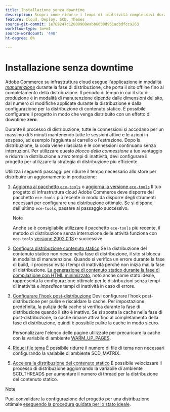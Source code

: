 ```yaml
---
title: Installazione senza downtime
description: Scopri come ridurre i tempi di inattività complessivi durante l’implementazione di Adobe Commerce su progetti di infrastruttura cloud.
feature: Cloud, Deploy, SCD, Themes
source-git-commit: 1e789247c12009908eabb6039d951acbdfcc9263
workflow-type: tm+mt
source-wordcount: '448'
ht-degree: 0%

---
```


# Installazione senza downtime

Adobe Commerce su infrastruttura cloud esegue l&#39;applicazione in modalità [_manutenzione_](https://experienceleague.adobe.com/docs/commerce-operations/configuration-guide/setup/application-modes.html#production-mode) durante la fase di distribuzione, che porta il sito offline fino al completamento della distribuzione. Il periodo di tempo in cui il sito di produzione è in modalità di manutenzione dipende dalle dimensioni del sito, dal numero di modifiche applicate durante la distribuzione e dalla configurazione per la distribuzione di contenuto statico. È possibile configurare il progetto in modo che venga distribuito con un effetto di downtime **zero**.

Durante il processo di distribuzione, tutte le connessioni si accodano per un massimo di 5 minuti mantenendo tutte le sessioni attive e le azioni in sospeso, ad esempio l’aggiunta al carrello o l’estrazione. Dopo la distribuzione, la coda viene rilasciata e le connessioni continuano senza interruzioni. Per utilizzare questo _blocco della connessione_ a tuo vantaggio e ridurre la distribuzione a _zero_ tempi di inattività, devi configurare il progetto per utilizzare la strategia di distribuzione più efficiente.

Utilizza i seguenti passaggi per ridurre il tempo necessario allo store per distribuire un aggiornamento in produzione:

1. [Aggiorna al pacchetto `ece-tools`](../dev-tools/install-package.md) o [aggiorna la versione `ece-tools`](../dev-tools/update-package.md)
Il tuo progetto di infrastruttura cloud Adobe Commerce deve disporre del pacchetto `ece-tools` più recente in modo da disporre degli strumenti necessari per configurare una distribuzione ottimale. Se si dispone dell&#39;ultimo `ece-tools`, passare al passaggio successivo.

   >[!NOTE]
   >
   >Anche se è consigliabile utilizzare il pacchetto `ece-tools` più recente, il metodo di distribuzione senza interruzione delle attività funziona con `ece-tools` [versione 2002.0.13](../release-notes/cloud-release-archive.md#v2002013) e successive.

1. [Configura distribuzione contenuto statico](static-content.md)
Se la distribuzione del contenuto statico non riesce nella fase di distribuzione, il sito si blocca in modalità di manutenzione. Quando si verifica un errore durante la fase di build, il processo evita i tempi di inattività perché non inizia mai la fase di distribuzione. [La generazione di contenuto statico durante la fase di compilazione con HTML minimizzato](static-content.md#setting-the-scd-on-build), noto anche come stato ideale, rappresenta la configurazione ottimale per le distribuzioni senza tempi di inattività e _impedisce_ tempi di inattività in caso di errore.

1. [Configurare l&#39;hook post-distribuzione](../application/hooks-property.md)
Devi configurare l’hook post-distribuzione per pulire e riscaldare la cache. Per impostazione predefinita, la pulizia della cache si verifica durante la fase di distribuzione quando il sito è inattivo. Se si sposta la cache nella fase di post-distribuzione, la cache rimane attiva fino al completamento della fase di distribuzione, quindi è possibile pulire la cache in modo sicuro.

   Personalizzare l&#39;elenco delle pagine utilizzate per precaricare la cache con la variabile di ambiente [WARM_UP_PAGES](../environment/variables-post-deploy.md#warmuppages).

1. [Riduci file tema](../environment/variables-deploy.md#scdmatrix)
È possibile ridurre il numero di file di tema non necessari configurando la variabile di ambiente SCD\_MATRIX.

1. [Accelera la distribuzione del contenuto statico](../environment/variables-deploy.md#scdthreads)
È possibile velocizzare il processo di distribuzione aggiornando la variabile di ambiente SCD\_THREADS per aumentare il numero di thread per la distribuzione del contenuto statico.

>[!NOTE]
>
>Puoi convalidare la configurazione del progetto per una distribuzione ottimale [eseguendo la procedura guidata per lo stato ideale](smart-wizards.md#verifying-an-ideal-configuration).
